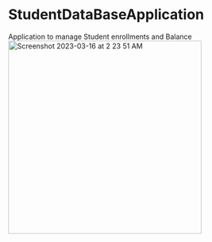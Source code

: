 # StudentDataBaseApplication
Application to manage Student enrollments and Balance
<img width="389" alt="Screenshot 2023-03-16 at 2 23 51 AM" src="https://user-images.githubusercontent.com/67445725/225533585-f99cc3a8-e456-488f-b200-14cc5fde0b1e.png">

